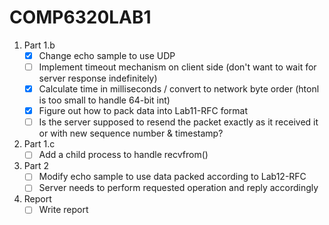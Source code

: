 # COMP6320LAB1

1. Part 1.b
   - [x] Change echo sample to use UDP
   - [ ] Implement timeout mechanism on client side (don't want to wait for server response indefinitely)
   - [x] Calculate time in milliseconds / convert to network byte order (htonl is too small to handle 64-bit int)
   - [x] Figure out how to pack data into Lab11-RFC format
   - [ ] Is the server supposed to resend the packet exactly as it received it or with new sequence number & timestamp?
2. Part 1.c
   - [ ] Add a child process to handle recvfrom()
3. Part 2
   - [ ] Modify echo sample to use data packed according to Lab12-RFC
   - [ ] Server needs to perform requested operation and reply accordingly
4. Report
   - [ ] Write report
